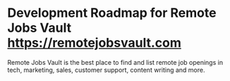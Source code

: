 # Development Roadmap for Remote Jobs Vault https://remotejobsvault.com

Remote Jobs Vault is the best place to find and list remote job openings in tech, marketing, sales, customer support, content writing and more.
